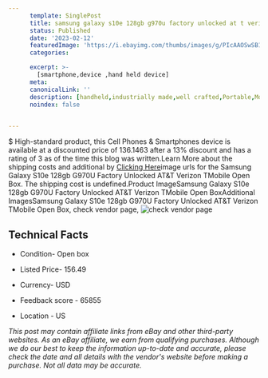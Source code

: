 ```yaml
---
      template: SinglePost
      title: samsung galaxy s10e 128gb g970u factory unlocked at t verizon tmobile open box
      status: Published
      date: '2023-02-12'
      featuredImage: 'https://i.ebayimg.com/thumbs/images/g/PIcAAOSwSB1etYmY/s-l225.jpg'
      categories: 

      excerpt: >-
        [smartphone,device ,hand held device]
      meta:
      canonicalLink: ''
      description: [handheld,industrially made,well crafted,Portable,Mobile,Compact,Convenient,Lightweight,Maneuverable,Man-portable,Miniature,Carriable,Hand-held,Light,Holdable,Transportable,Mobile device,Pocket-sized,On-the-go,Wireless,Cordless,Compact size,Convenient size, smartphone,device ,hand held device]
      noindex: false

        
---
```

$
    High-standard product, this Cell Phones & Smartphones device is available at a discounted price of 136.1463 after a 13% discount and has a rating of 3 as of the time this blog was written.Learn More about the shipping costs and additional by [Clicking Here](https://www.ebay.com/itm/133604085756?hash=item1f1b6c8ffc%3Ag%3APIcAAOSwSB1etYmY&amdata=enc%3AAQAHAAAA4Dnw1xSkzodOwNzVXppRSZqktB2u6z7CSA6FYpI1gupPknfLBk2BsW11NDJgzXm4auQrjOJ0%2B3FpVbMsaYaV76wq6mpUqoOPYTWrfNskA9ETLEg%2BS30ho1tkPJD5jYwLa%2BmAlWgMD84eyC4N79azuDc42KEkJta05sJxHFk1hMJanVjrcwF8PcHcBy67U1pViuWaYcgI68kdIkh%2BYFVBp3Z0Qxhyw4q9c6qsaWoKd0BjtKnrhdlu6dWIUF1cgH5%2F%2FLRLVsESYoJjyybasob%2F9BjpTosJsdjJuW2%2BlROa2OGq&mkevt=1&mkcid=1&mkrid=711-53200-19255-0&campid=%253CePNCampaignId%253E&customid=%253CreferenceId%253E&toolid=10049)image urls for the Samsung Galaxy S10e 128gb G970U Factory Unlocked AT&T Verizon TMobile Open Box. The shipping cost is undefined.Product ImageSamsung Galaxy S10e 128gb G970U Factory Unlocked AT&T Verizon TMobile Open BoxAdditional ImagesSamsung Galaxy S10e 128gb G970U Factory Unlocked AT&T Verizon TMobile Open Box, check vendor page, ![check vendor page]()
    
    

 ## Technical Facts 



     
      

 - Condition- Open box 


      

 - Listed Price- 156.49 


      

 - Currency- USD 


      

 - Feedback score - 65855 


      

 - Location - US 


      
      

 *_This post may contain affiliate links from eBay and other third-party websites. As an eBay affiliate, we earn from qualifying purchases. Although we do our best to keep the information up-to-date and accurate, please check the date and all details with the vendor's website before making a purchase. Not all data may be accurate._*



    
    
    
    
    